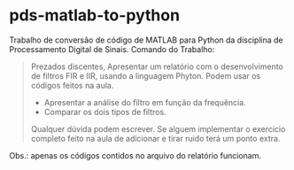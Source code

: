 # pds-matlab-to-python

Trabalho de conversão de código de MATLAB para Python da disciplina de Processamento Digital de Sinais. Comando do Trabalho:

>Prezados discentes,
>Apresentar um relatório com o desenvolvimento de filtros FIR e IIR, usando a linguagem Phyton. Podem  usar os códigos feitos na aula.
>- Apresentar a análise do filtro em função da frequência.
>- Comparar os dois tipos de filtros.
>
>Qualquer dúvida podem escrever.
>Se alguem implementar o exercicio completo feito na aula de adicionar e tirar ruido terá um ponto extra.

Obs.: apenas os códigos contidos no arquivo do relatório funcionam.
